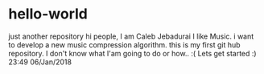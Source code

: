 # hello-world
just another repository
hi people, I am Caleb Jebadurai I like Music.
i want to develop a new music compression algorithm.
this is my first git hub repository.
I don't know what I'am going to do or how.. :(
Lets get started :) 23:49 06/Jan/2018
